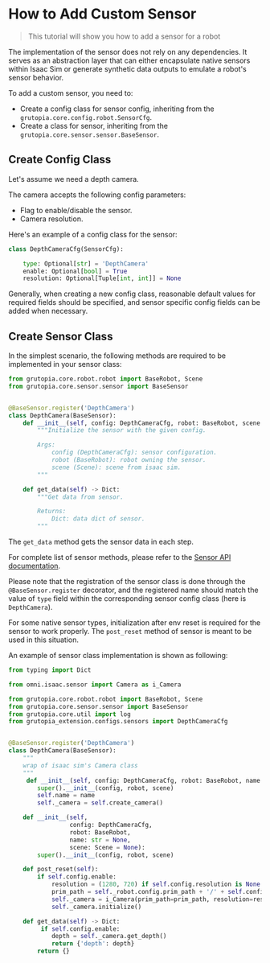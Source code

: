 # How to Add Custom Sensor

> This tutorial will show you how to add a sensor for a robot

The implementation of the sensor does not rely on any dependencies.
It serves as an abstraction layer that can either encapsulate native sensors within Isaac Sim or generate synthetic data outputs to emulate a robot's sensor behavior.


To add a custom sensor, you need to:
- Create a config class for sensor config, inheriting from the `grutopia.core.config.robot.SensorCfg`.
- Create a class for sensor, inheriting from the `grutopia.core.sensor.sensor.BaseSensor`.

## Create Config Class

Let's assume we need a depth camera.

The camera accepts the following config parameters:

- Flag to enable/disable the sensor.
- Camera resolution.

Here's an example of a config class for the sensor:

```Python
class DepthCameraCfg(SensorCfg):

    type: Optional[str] = 'DepthCamera'
    enable: Optional[bool] = True
    resolution: Optional[Tuple[int, int]] = None
```

Generally, when creating a new config class, reasonable default values for required fields should be specified, and sensor specific config fields can be added when necessary.

## Create Sensor Class

In the simplest scenario, the following methods are required to be implemented in your sensor class:

```python
from grutopia.core.robot.robot import BaseRobot, Scene
from grutopia.core.sensor.sensor import BaseSensor


@BaseSensor.register('DepthCamera')
class DepthCamera(BaseSensor):
    def __init__(self, config: DepthCameraCfg, robot: BaseRobot, scene: Scene):
        """Initialize the sensor with the given config.

        Args:
            config (DepthCameraCfg): sensor configuration.
            robot (BaseRobot): robot owning the sensor.
            scene (Scene): scene from isaac sim.
        """

    def get_data(self) -> Dict:
        """Get data from sensor.

        Returns:
            Dict: data dict of sensor.
        """
```

The `get_data` method gets the sensor data in each step.

For complete list of sensor methods, please refer to the [Sensor API documentation](../../api/robot.rst#module-grutopia.core.robot.sensor).

Please note that the registration of the sensor class is done through the `@BaseSensor.register` decorator, and the registered name should match the value of `type` field within the corresponding sensor config class (here is `DepthCamera`).

For some native sensor types, initialization after env reset is required for the sensor to work properly. The `post_reset` method of sensor is meant to be used in this situation.

An example of sensor class implementation is shown as following:

```python
from typing import Dict

from omni.isaac.sensor import Camera as i_Camera

from grutopia.core.robot.robot import BaseRobot, Scene
from grutopia.core.sensor.sensor import BaseSensor
from grutopia.core.util import log
from grutopia_extension.configs.sensors import DepthCameraCfg


@BaseSensor.register('DepthCamera')
class DepthCamera(BaseSensor):
    """
    wrap of isaac sim's Camera class
    """
     def __init__(self, config: DepthCameraCfg, robot: BaseRobot, name: str = None, scene: Scene = None):
        super().__init__(config, robot, scene)
        self.name = name
        self._camera = self.create_camera()

    def __init__(self,
                 config: DepthCameraCfg,
                 robot: BaseRobot,
                 name: str = None,
                 scene: Scene = None):
        super().__init__(config, robot, scene)

    def post_reset(self):
        if self.config.enable:
            resolution = (1280, 720) if self.config.resolution is None else self.config.resolution
            prim_path = self._robot.config.prim_path + '/' + self.config.prim_path
            self._camera = i_Camera(prim_path=prim_path, resolution=resolution)
            self._camera.initialize()

    def get_data(self) -> Dict:
         if self.config.enable:
            depth = self._camera.get_depth()
            return {'depth': depth}
        return {}
```
